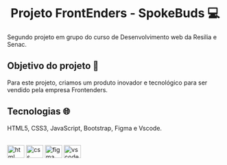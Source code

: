<h1 align="center"> Projeto FrontEnders - SpokeBuds  💻	 </h1>
Segundo projeto em grupo do curso de Desenvolvimento web da Resilia e Senac. 

##  Objetivo do projeto 📍
Para este projeto, criamos um produto inovador e tecnológico para ser vendido pela empresa Frontenders.


## Tecnologias 🌐
HTML5, CSS3, JavaScript, Bootstrap, Figma e Vscode.
<div style="display: inline_block"><br>
<img align="center" alt="html" height="30" width="40" src="https://user-images.githubusercontent.com/25181517/117447535-f00a3a00-af3d-11eb-89bf-45aaf56dbaf1.png">
<img align="center" alt="css" height="30" width="40" src="https://user-images.githubusercontent.com/25181517/183898674-75a4a1b1-f960-4ea9-abcb-637170a00a75.png">
<img align="center" alt="figma" height="30" width="40" src="https://user-images.githubusercontent.com/25181517/189715289-df3ee512-6eca-463f-a0f4-c10d94a06b2f.png">
<img align="center" alt="vscode" height="30" width="40" src="https://user-images.githubusercontent.com/25181517/182618272-390ab138-7b29-44a0-85a2-62633957d815.png">
</div>
<i class="bi bi-github"></i>

